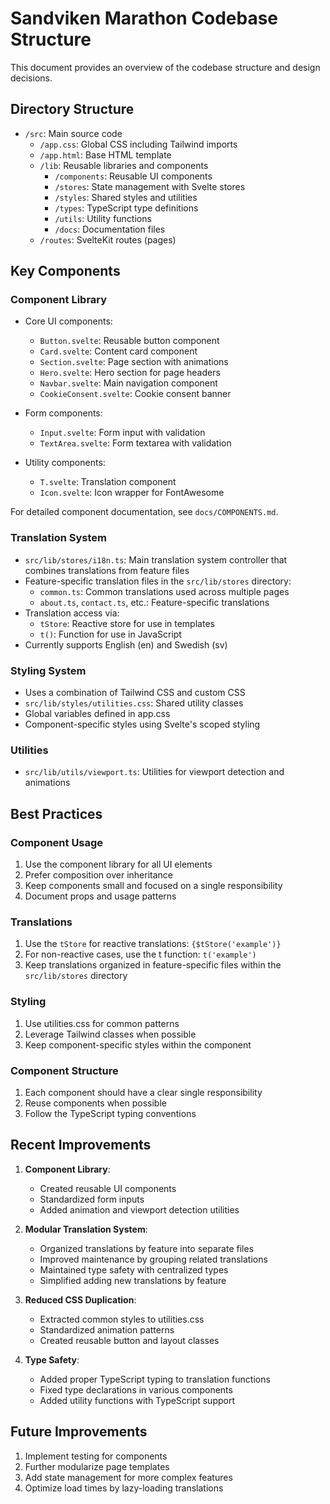 # Sandviken Marathon Codebase Structure

This document provides an overview of the codebase structure and design decisions.

## Directory Structure

- `/src`: Main source code
  - `/app.css`: Global CSS including Tailwind imports
  - `/app.html`: Base HTML template
  - `/lib`: Reusable libraries and components
    - `/components`: Reusable UI components
    - `/stores`: State management with Svelte stores
    - `/styles`: Shared styles and utilities
    - `/types`: TypeScript type definitions
    - `/utils`: Utility functions
    - `/docs`: Documentation files
  - `/routes`: SvelteKit routes (pages)

## Key Components

### Component Library

- Core UI components:

  - `Button.svelte`: Reusable button component
  - `Card.svelte`: Content card component
  - `Section.svelte`: Page section with animations
  - `Hero.svelte`: Hero section for page headers
  - `Navbar.svelte`: Main navigation component
  - `CookieConsent.svelte`: Cookie consent banner

- Form components:

  - `Input.svelte`: Form input with validation
  - `TextArea.svelte`: Form textarea with validation

- Utility components:
  - `T.svelte`: Translation component
  - `Icon.svelte`: Icon wrapper for FontAwesome

For detailed component documentation, see `docs/COMPONENTS.md`.

### Translation System

- `src/lib/stores/i18n.ts`: Main translation system controller that combines translations from feature files
- Feature-specific translation files in the `src/lib/stores` directory:
  - `common.ts`: Common translations used across multiple pages
  - `about.ts`, `contact.ts`, etc.: Feature-specific translations
- Translation access via:
  - `tStore`: Reactive store for use in templates
  - `t()`: Function for use in JavaScript
- Currently supports English (en) and Swedish (sv)

### Styling System

- Uses a combination of Tailwind CSS and custom CSS
- `src/lib/styles/utilities.css`: Shared utility classes
- Global variables defined in app.css
- Component-specific styles using Svelte's scoped styling

### Utilities

- `src/lib/utils/viewport.ts`: Utilities for viewport detection and animations

## Best Practices

### Component Usage

1. Use the component library for all UI elements
2. Prefer composition over inheritance
3. Keep components small and focused on a single responsibility
4. Document props and usage patterns

### Translations

1. Use the `tStore` for reactive translations: `{$tStore('example')}`
2. For non-reactive cases, use the t function: `t('example')`
3. Keep translations organized in feature-specific files within the `src/lib/stores` directory

### Styling

1. Use utilities.css for common patterns
2. Leverage Tailwind classes when possible
3. Keep component-specific styles within the component

### Component Structure

1. Each component should have a clear single responsibility
2. Reuse components when possible
3. Follow the TypeScript typing conventions

## Recent Improvements

1. **Component Library**:

   - Created reusable UI components
   - Standardized form inputs
   - Added animation and viewport detection utilities

2. **Modular Translation System**:

   - Organized translations by feature into separate files
   - Improved maintenance by grouping related translations
   - Maintained type safety with centralized types
   - Simplified adding new translations by feature

3. **Reduced CSS Duplication**:

   - Extracted common styles to utilities.css
   - Standardized animation patterns
   - Created reusable button and layout classes

4. **Type Safety**:
   - Added proper TypeScript typing to translation functions
   - Fixed type declarations in various components
   - Added utility functions with TypeScript support

## Future Improvements

1. Implement testing for components
2. Further modularize page templates
3. Add state management for more complex features
4. Optimize load times by lazy-loading translations
